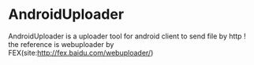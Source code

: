 # AndroidUploader
AndroidUploader is a uploader tool for android client to send  file by http ! the reference is webuploader by FEX(site:http://fex.baidu.com/webuploader/)
